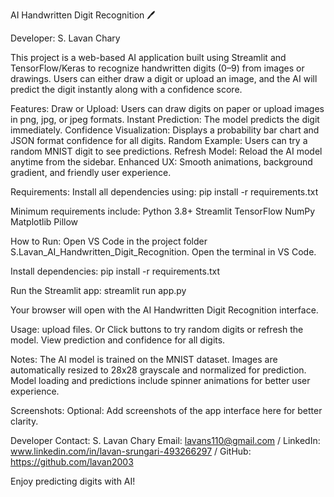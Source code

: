 AI Handwritten Digit Recognition 🖊️

Developer: S. Lavan Chary

This project is a web-based AI application built using Streamlit and TensorFlow/Keras to recognize handwritten digits (0–9) from images or drawings. Users can either draw a digit or upload an image, and the AI will predict the digit instantly along with a confidence score.

Features:
Draw or Upload: Users can draw digits on paper or upload images in png, jpg, or jpeg formats.
Instant Prediction: The model predicts the digit immediately.
Confidence Visualization: Displays a probability bar chart and JSON format confidence for all digits.
Random Example: Users can try a random MNIST digit to see predictions.
Refresh Model: Reload the AI model anytime from the sidebar.
Enhanced UX: Smooth animations, background gradient, and friendly user experience.

Requirements:
Install all dependencies using:
pip install -r requirements.txt

Minimum requirements include:
Python 3.8+
Streamlit
TensorFlow
NumPy
Matplotlib
Pillow

How to Run:
Open VS Code in the project folder S.Lavan_AI_Handwritten_Digit_Recognition.
Open the terminal in VS Code.

Install dependencies:
pip install -r requirements.txt

Run the Streamlit app:
streamlit run app.py

Your browser will open with the AI Handwritten Digit Recognition interface.

Usage:
upload files. Or
Click buttons to try random digits or refresh the model.
View prediction and confidence for all digits.

Notes:
The AI model is trained on the MNIST dataset.
Images are automatically resized to 28x28 grayscale and normalized for prediction.
Model loading and predictions include spinner animations for better user experience.

Screenshots:
Optional: Add screenshots of the app interface here for better clarity.

Developer Contact:
S. Lavan Chary
Email: lavans110@gmail.com / LinkedIn: www.linkedin.com/in/lavan-srungari-493266297 / GitHub: https://github.com/lavan2003

Enjoy predicting digits with AI!
